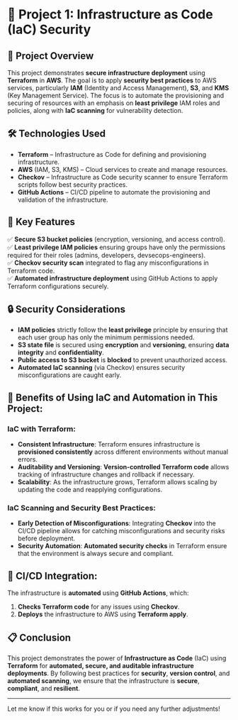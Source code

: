 # 📌 Project 1: Infrastructure as Code (IaC) Security  

## 📖 Project Overview  
This project demonstrates **secure infrastructure deployment** using **Terraform** in **AWS**. The goal is to apply **security best practices** to AWS services, particularly **IAM** (Identity and Access Management), **S3**, and **KMS** (Key Management Service). The focus is to automate the provisioning and securing of resources with an emphasis on **least privilege** IAM roles and policies, along with **IaC scanning** for vulnerability detection.

## 🛠️ Technologies Used  
- **Terraform** – Infrastructure as Code for defining and provisioning infrastructure.
- **AWS** (IAM, S3, KMS) – Cloud services to create and manage resources.
- **Checkov** – Infrastructure as Code security scanner to ensure Terraform scripts follow best security practices.
- **GitHub Actions** – CI/CD pipeline to automate the provisioning and validation of the infrastructure.

## 🔑 Key Features  
✅ **Secure S3 bucket policies** (encryption, versioning, and access control).  
✅ **Least privilege IAM policies** ensuring groups have only the permissions required for their roles (admins, developers, devsecops-engineers).  
✅ **Checkov security scan** integrated to flag any misconfigurations in Terraform code.  
✅ **Automated infrastructure deployment** using GitHub Actions to apply Terraform configurations securely.  

## 🔒 Security Considerations  
- **IAM policies** strictly follow the **least privilege** principle by ensuring that each user group has only the minimum permissions needed.
- **S3 state file** is secured using **encryption** and **versioning**, ensuring **data integrity** and **confidentiality**.  
- **Public access to S3 bucket** is **blocked** to prevent unauthorized access.  
- **Automated IaC scanning** (via Checkov) ensures security misconfigurations are caught early.

## 🔄 Benefits of Using IaC and Automation in This Project:
### **IaC with Terraform**:  
- **Consistent Infrastructure**: Terraform ensures infrastructure is **provisioned consistently** across different environments without manual errors.  
- **Auditability and Versioning**: **Version-controlled Terraform code** allows tracking of infrastructure changes and rollback if necessary.  
- **Scalability**: As the infrastructure grows, Terraform allows scaling by updating the code and reapplying configurations.

### **IaC Scanning and Security Best Practices**:  
- **Early Detection of Misconfigurations**: Integrating **Checkov** into the CI/CD pipeline allows for catching misconfigurations and security risks before deployment.  
- **Security Automation**: **Automated security checks** in Terraform ensure that the environment is always secure and compliant.

## 🔄 CI/CD Integration:
The infrastructure is **automated** using **GitHub Actions**, which:
1. **Checks Terraform code** for any issues using **Checkov**.
2. **Deploys** the infrastructure to AWS using **Terraform apply**.

## 📋 Conclusion  
This project demonstrates the power of **Infrastructure as Code** (IaC) using **Terraform** for **automated, secure, and auditable infrastructure deployments**. By following best practices for **security**, **version control**, and **automated scanning**, we ensure that the infrastructure is **secure**, **compliant**, and **resilient**.

---

Let me know if this works for you or if you need any further adjustments!